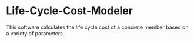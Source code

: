 # Life-Cycle-Cost-Modeler
This software calculates the life cycle cost of a concrete member based on a variety of parameters.
